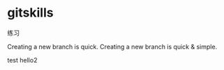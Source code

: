 # gitskills
练习

Creating a new branch is quick.
Creating a new branch is quick & simple.

test
hello2
